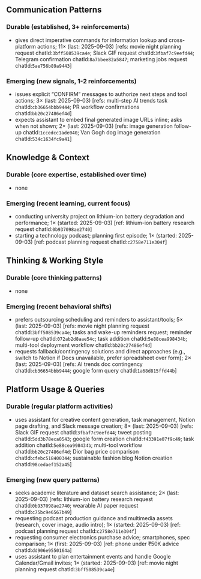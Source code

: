 ## Communication Patterns
### Durable (established, 3+ reinforcements)
- gives direct imperative commands for information lookup and cross-platform actions; 11× (last: 2025-09-03) [refs: movie night planning request chatId:`3bff508539ca4e`; Slack GIF request chatId:`3fbaf7c9eefd44`; Telegram confirmation chatId:`8a7bbee82a5847`; marketing jobs request chatId:`5ae756b89a9443`]

### Emerging (new signals, 1-2 reinforcements)
- issues explicit “CONFIRM” messages to authorize next steps and tool actions; 3× (last: 2025-09-03) [refs: multi-step AI trends task chatId:`cb36654bbb9444`; PR workflow confirmations chatId:`bb20c27486ef4d`]
- expects assistant to embed final generated image URLs inline; asks when not shown; 2× (last: 2025-09-03) [refs: image generation follow-up chatId:`1ccedcc1ade040`; Van Gogh dog image generation chatId:`534c1634fc9a41`]

## Knowledge & Context
### Durable (core expertise, established over time)
- none

### Emerging (recent learning, current focus)
- conducting university project on lithium-ion battery degradation and performance; 1× (started: 2025-09-03) [ref: lithium-ion battery research request chatId:`0b937098ae2740`]
- starting a technology podcast; planning first episode; 1× (started: 2025-09-03) [ref: podcast planning request chatId:`c2758e711e304f`]

## Thinking & Working Style
### Durable (core thinking patterns)
- none

### Emerging (recent behavioral shifts)
- prefers outsourcing scheduling and reminders to assistant/tools; 5× (last: 2025-09-03) [refs: movie night planning request chatId:`3bff508539ca4e`; tasks and wake-up reminders request; reminder follow-up chatId:`072ab2d8aae54c`; task addition chatId:`5e88cea998434b`; multi-tool deployment workflow chatId:`bb20c27486ef4d`]
- requests fallback/contingency solutions and direct approaches (e.g., switch to Notion if Docs unavailable, prefer spreadsheet over form); 2× (last: 2025-09-03) [refs: AI trends doc contingency chatId:`cb36654bbb9444`; google form query chatId:`1a68d815ffd44b`]

## Platform Usage & Queries
### Durable (regular platform activities)
- uses assistant for creative content generation, task management, Notion page drafting, and Slack message creation; 8× (last: 2025-09-03) [refs: Slack GIF request chatId:`3fbaf7c9eefd44`; tweet posting chatId:`5dd3b78eca0543`; google form creation chatId:`f43391e07f9c49`; task addition chatId:`5e88cea998434b`; multi-tool workflow chatId:`bb20c27486ef4d`; Dior bag price comparison chatId:`cfebc518400344`; sustainable fashion blog Notion creation chatId:`98cedaef152a45`]

### Emerging (new query patterns)
- seeks academic literature and dataset search assistance; 2× (last: 2025-09-03) [refs: lithium-ion battery research request chatId:`0b937098ae2740`; wearable AI paper request chatId:`c75bc9e6567b49`]
- requesting podcast production guidance and multimedia assets (research, cover image, audio intro); 1× (started: 2025-09-03) [ref: podcast planning request chatId:`c2758e711e304f`]
- requesting consumer electronics purchase advice; smartphones, spec comparison; 1× (first: 2025-09-03) [ref: phone under ₹50K advice chatId:`dd906e9550164a`]
- uses assistant to plan entertainment events and handle Google Calendar/Gmail invites; 1× (started: 2025-09-03) [ref: movie night planning request chatId:`3bff508539ca4e`]